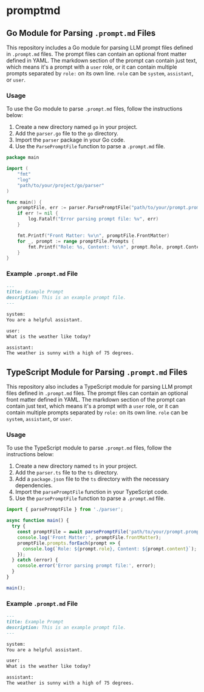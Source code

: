 # promptmd

## Go Module for Parsing `.prompt.md` Files

This repository includes a Go module for parsing LLM prompt files defined in `.prompt.md` files. The prompt files can contain an optional front matter defined in YAML. The markdown section of the prompt can contain just text, which means it's a prompt with a `user` role, or it can contain multiple prompts separated by `role:` on its own line. `role` can be `system`, `assistant`, or `user`.

### Usage

To use the Go module to parse `.prompt.md` files, follow the instructions below:

1. Create a new directory named `go` in your project.
2. Add the `parser.go` file to the `go` directory.
3. Import the `parser` package in your Go code.
4. Use the `ParsePromptFile` function to parse a `.prompt.md` file.

```go
package main

import (
	"fmt"
	"log"
	"path/to/your/project/go/parser"
)

func main() {
	promptFile, err := parser.ParsePromptFile("path/to/your/prompt.prompt.md")
	if err != nil {
		log.Fatalf("Error parsing prompt file: %v", err)
	}

	fmt.Printf("Front Matter: %v\n", promptFile.FrontMatter)
	for _, prompt := range promptFile.Prompts {
		fmt.Printf("Role: %s, Content: %s\n", prompt.Role, prompt.Content)
	}
}
```

### Example `.prompt.md` File

```markdown
---
title: Example Prompt
description: This is an example prompt file.
---

system:
You are a helpful assistant.

user:
What is the weather like today?

assistant:
The weather is sunny with a high of 75 degrees.
```

## TypeScript Module for Parsing `.prompt.md` Files

This repository also includes a TypeScript module for parsing LLM prompt files defined in `.prompt.md` files. The prompt files can contain an optional front matter defined in YAML. The markdown section of the prompt can contain just text, which means it's a prompt with a `user` role, or it can contain multiple prompts separated by `role:` on its own line. `role` can be `system`, `assistant`, or `user`.

### Usage

To use the TypeScript module to parse `.prompt.md` files, follow the instructions below:

1. Create a new directory named `ts` in your project.
2. Add the `parser.ts` file to the `ts` directory.
3. Add a `package.json` file to the `ts` directory with the necessary dependencies.
4. Import the `parsePromptFile` function in your TypeScript code.
5. Use the `parsePromptFile` function to parse a `.prompt.md` file.

```typescript
import { parsePromptFile } from './parser';

async function main() {
  try {
    const promptFile = await parsePromptFile('path/to/your/prompt.prompt.md');
    console.log('Front Matter:', promptFile.frontMatter);
    promptFile.prompts.forEach(prompt => {
      console.log(`Role: ${prompt.role}, Content: ${prompt.content}`);
    });
  } catch (error) {
    console.error('Error parsing prompt file:', error);
  }
}

main();
```

### Example `.prompt.md` File

```markdown
---
title: Example Prompt
description: This is an example prompt file.
---

system:
You are a helpful assistant.

user:
What is the weather like today?

assistant:
The weather is sunny with a high of 75 degrees.
```
